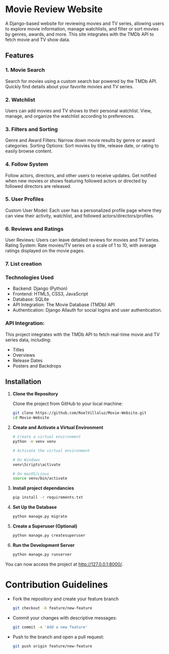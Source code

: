 # **Movie Review Website**
A Django-based website for reviewing movies and TV series, allowing users to explore movie information, manage watchlists, and filter or sort movies by genres, awards, and more. This site integrates with the TMDb API to fetch movie and TV show data.

## Features

### 1. **Movie Search**
Search for movies using a custom search bar powered by the TMDb API.
Quickly find details about your favorite movies and TV series.
### 2. **Watchlist**
Users can add movies and TV shows to their personal watchlist.
View, manage, and organize the watchlist according to preferences.
### 3. **Filters and Sorting**
Genre and Award Filters: Narrow down movie results by genre or award categories.
Sorting Options: Sort movies by title, release date, or rating to easily browse content.
### 4. **Follow System**
Follow actors, directors, and other users to receive updates.
Get notified when new movies or shows featuring followed actors or directed by followed directors are released.
### 5. **User Profiles**
Custom User Model: Each user has a personalized profile page where they can view their activity, watchlist, and followed actors/directors/profiles.
### 6. **Reviews and Ratings**
User Reviews: Users can leave detailed reviews for movies and TV series.
Rating System: Rate movies/TV series on a scale of 1 to 10, with average ratings displayed on the movie pages.
### 7. **List creation**

### **Technologies Used**
- Backend: Django (Python)
- Frontend: HTML5, CSS3, JavaScript
- Database: SQLite
- API Integration: The Movie Database (TMDb) API
- Authentication: Django Allauth for social logins and user authentication.

### **API Integration:**
This project integrates with the TMDb API to fetch real-time movie and TV series data, including:

- Titles
- Overviews
- Release Dates
- Posters and Backdrops

## Installation

1. **Clone the Repository**

   Clone the project from GitHub to your local machine:

   ```bash
   git clone https://github.com/RoelVillaluz/Movie-Website.git
   cd Movie-Website
2. **Create and Activate a Virtual Environment**
    ``` bash
    # Create a virtual environment
    python -m venv venv

    # Activate the virtual environment

    # On Windows
    venv\Scripts\activate

    # On macOS/Linux
    source venv/bin/activate

3. **Install project dependancies**
   ```bash
   pip install -r requirements.txt

4. **Set Up the Database**
   ```bash
   python manage.py migrate

5. **Create a Superuser (Optional)**
   ```bash
   python manage.py createsuperuser

6. **Run the Development Server**
   ```bash
   python manage.py runserver
You can now access the project at http://127.0.0.1:8000/.

# Contribution Guidelines
- Fork the repository and create your feature branch
   ```bash
   git checkout -b feature/new-feature

- Commit your changes with descriptive messages:
   ```bash
   git commit -m 'Add a new feature'

- Push to the branch and open a pull request:
  ```bash
  git push origin feature/new-feature

